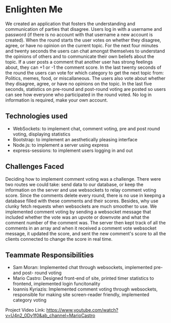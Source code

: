 # Enlighten Me

We created an application that fosters the understanding and communication of parties
that disagree. Users log in with a username and password (if there is no account with that
username a new account is created). When the round starts the user votes on whether they
disagree, agree, or have no opinion on the current topic. For the next four minutes and
twenty seconds the users can chat amongst themselves to understand the opinions of others
and to communicate their own beliefs about the topic. If a user posts a comment that
another user has strong feelings about, they can +1 or -1 the comment score. In the last
twenty seconds of the round the users can vote for which category to get the next topic
from: Politics, memes, food, or miscallaneous. The users also vote about whether they
disagree, agree, or have no opinions on the topic. In the last five seconds, statistics
on pre-round and post-round voting are posted so users can see how everyone who participated
in the round voted. No log in information is required, make your own account.

## Technologies used

- WebSockets: to implement chat, comment voting, pre and post round voting, displaying
statistics
- Bootstrap: to implement an aesthetically pleasing interface
- Node.js: to implement a server using express
- express-sessions: to implement users logging in and out

## Challenges Faced

Deciding how to implement comment voting was a challenge. There were two routes we could take:
send data to our database, or keep the information on the server and use websockets to
relay comment voting score. Since the comments delete every round, there is no use in keeping
a database filled with these comments and their scores. Besides, why use clunky fetch
requests when websockets are much smoother to use. We implemented comment voting by
sending a websocket message that included whether the vote was an upvote or downvote and
what the comment number of the comment was. The server then kept track of all the comments
in an array and when it received a comment vote websocket message, it updated the score,
and sent the new comment's score to all the clients connected to change the score in real time.

## Teammate Responsibilities

- Sam Moran: Implemented chat through websockets, implemented pre- and post- round voting
- Mario Castro: Designed front-end of site, printed timer statistics to frontend, implemented login funcitonality
- Ioannis Kyriazis: Implemented comment voting through websockets, responsible for making site screen-reader friendly,
implemented category voting

Project Video Link: https://www.youtube.com/watch?v=U4n2_0Dv1f0&ab_channel=MarioCastro

